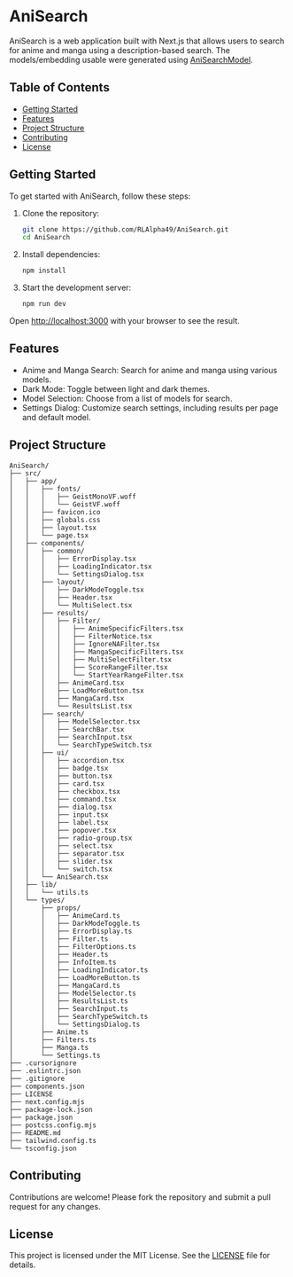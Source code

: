 # AniSearch

AniSearch is a web application built with Next.js that allows users to search for anime and manga using a description-based search. The models/embedding usable were generated using [AniSearchModel](https://github.com/RLAlpha49/AniSearchModel).

## Table of Contents

- [Getting Started](#getting-started)
- [Features](#features)
- [Project Structure](#project-structure)
- [Contributing](#contributing)
- [License](#license)

## Getting Started

To get started with AniSearch, follow these steps:

1. Clone the repository:

    ```bash
    git clone https://github.com/RLAlpha49/AniSearch.git
    cd AniSearch
    ```

2. Install dependencies:

    ```bash
    npm install
    ```

3. Start the development server:

    ```bash
    npm run dev
    ```

Open [http://localhost:3000](http://localhost:3000) with your browser to see the result.

## Features

- Anime and Manga Search: Search for anime and manga using various models.
- Dark Mode: Toggle between light and dark themes.
- Model Selection: Choose from a list of models for search.
- Settings Dialog: Customize search settings, including results per page and default model.

## Project Structure

```text
AniSearch/
├── src/
│   ├── app/
│   │   ├── fonts/
│   │   │   ├── GeistMonoVF.woff
│   │   │   └── GeistVF.woff
│   │   ├── favicon.ico
│   │   ├── globals.css
│   │   ├── layout.tsx
│   │   └── page.tsx
│   ├── components/
│   │   ├── common/
│   │   │   ├── ErrorDisplay.tsx
│   │   │   ├── LoadingIndicator.tsx
│   │   │   └── SettingsDialog.tsx
│   │   ├── layout/
│   │   │   ├── DarkModeToggle.tsx
│   │   │   ├── Header.tsx
│   │   │   └── MultiSelect.tsx
│   │   ├── results/
│   │   │   ├── Filter/
│   │   │   │   ├── AnimeSpecificFilters.tsx
│   │   │   │   ├── FilterNotice.tsx
│   │   │   │   ├── IgnoreNAFilter.tsx
│   │   │   │   ├── MangaSpecificFilters.tsx
│   │   │   │   ├── MultiSelectFilter.tsx
│   │   │   │   ├── ScoreRangeFilter.tsx
│   │   │   │   └── StartYearRangeFilter.tsx
│   │   │   ├── AnimeCard.tsx
│   │   │   ├── LoadMoreButton.tsx
│   │   │   ├── MangaCard.tsx
│   │   │   └── ResultsList.tsx
│   │   ├── search/
│   │   │   ├── ModelSelector.tsx
│   │   │   ├── SearchBar.tsx
│   │   │   ├── SearchInput.tsx
│   │   │   └── SearchTypeSwitch.tsx
│   │   ├── ui/
│   │   │   ├── accordion.tsx
│   │   │   ├── badge.tsx
│   │   │   ├── button.tsx
│   │   │   ├── card.tsx
│   │   │   ├── checkbox.tsx
│   │   │   ├── command.tsx
│   │   │   ├── dialog.tsx
│   │   │   ├── input.tsx
│   │   │   ├── label.tsx
│   │   │   ├── popover.tsx
│   │   │   ├── radio-group.tsx
│   │   │   ├── select.tsx
│   │   │   ├── separator.tsx
│   │   │   ├── slider.tsx
│   │   │   └── switch.tsx
│   │   └── AniSearch.tsx
│   ├── lib/
│   │   └── utils.ts
│   └── types/
│       ├── props/
│       │   ├── AnimeCard.ts
│       │   ├── DarkModeToggle.ts
│       │   ├── ErrorDisplay.ts
│       │   ├── Filter.ts
│       │   ├── FilterOptions.ts
│       │   ├── Header.ts
│       │   ├── InfoItem.ts
│       │   ├── LoadingIndicator.ts
│       │   ├── LoadMoreButton.ts
│       │   ├── MangaCard.ts
│       │   ├── ModelSelector.ts
│       │   ├── ResultsList.ts
│       │   ├── SearchInput.ts
│       │   ├── SearchTypeSwitch.ts
│       │   └── SettingsDialog.ts
│       ├── Anime.ts
│       ├── Filters.ts
│       ├── Manga.ts
│       └── Settings.ts
├── .cursorignore
├── .eslintrc.json
├── .gitignore
├── components.json
├── LICENSE
├── next.config.mjs
├── package-lock.json
├── package.json
├── postcss.config.mjs
├── README.md
├── tailwind.config.ts
└── tsconfig.json
```

## Contributing

Contributions are welcome! Please fork the repository and submit a pull request for any changes.

## License

This project is licensed under the MIT License. See the [LICENSE](LICENSE) file for details.
